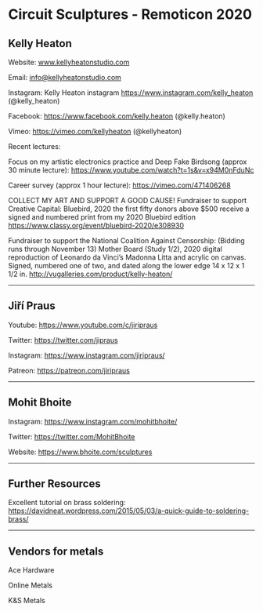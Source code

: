 # Circuit Sculptures - Remoticon 2020

## Kelly Heaton
Website:
www.kellyheatonstudio.com

Email:
info@kellyheatonstudio.com

Instagram:
Kelly Heaton instagram
https://www.instagram.com/kelly_heaton
(@kelly_heaton)

Facebook:
https://www.facebook.com/kelly.heaton
(@kelly.heaton)

Vimeo:
https://vimeo.com/kellyheaton
(@kellyheaton)

Recent lectures:

Focus on my artistic electronics practice and Deep Fake Birdsong (approx 30 minute lecture):
https://www.youtube.com/watch?t=1s&v=x94M0nFduNc

Career survey (approx 1 hour lecture):
https://vimeo.com/471406268

COLLECT MY ART AND SUPPORT A GOOD CAUSE!
Fundraiser to support Creative Capital:
Bluebird, 2020
the first fifty donors above $500 receive a signed and numbered print from my
2020 Bluebird edition
https://www.classy.org/event/bluebird-2020/e308930

Fundraiser to support the National Coalition Against Censorship:
(Bidding runs through November 13)
Mother Board (Study 1/2), 2020
digital reproduction of Leonardo da Vinci’s Madonna Litta and acrylic on canvas.
Signed, numbered one of two, and dated along the lower edge
14 x 12 x 1 1/2 in.
http://vugalleries.com/product/kelly-heaton/
____________________
## Jiří Praus

Youtube: https://www.youtube.com/c/jiripraus

Twitter: https://twitter.com/jipraus

Instagram: https://www.instagram.com/jiripraus/

Patreon: https://patreon.com/jiripraus
____________________
## Mohit Bhoite

Instagram: https://www.instagram.com/mohitbhoite/

Twitter: https://twitter.com/MohitBhoite

Website: https://www.bhoite.com/sculptures
____________________
## Further Resources

Excellent tutorial on brass soldering: https://davidneat.wordpress.com/2015/05/03/a-quick-guide-to-soldering-brass/
____________________
## Vendors for metals
Ace Hardware

Online Metals

K&S Metals

